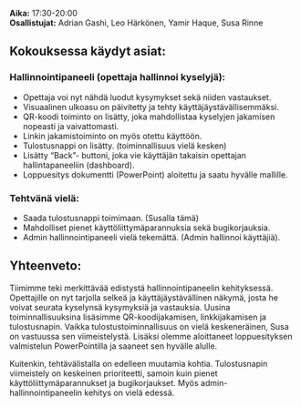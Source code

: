 **Aika:** 17:30-20:00  
**Osallistujat:** Adrian Gashi, Leo Härkönen, Yamir Haque, Susa Rinne

## Kokouksessa käydyt asiat:

### Hallinnointipaneeli (opettaja hallinnoi kyselyjä):

- Opettaja voi nyt nähdä luodut kysymykset sekä niiden vastaukset.
- Visuaalinen ulkoasu on päivitetty ja tehty käyttäjäystävällisemmäksi.
- QR-koodi toiminto on lisätty, joka mahdollistaa kyselyjen jakamisen nopeasti ja vaivattomasti.
- Linkin jakamistoiminto on myös otettu käyttöön.
- Tulostusnappi on lisätty. (toiminnallisuus vielä kesken)
- Lisätty “Back”- buttoni, joka vie käyttäjän takaisin opettajan hallintapaneeliin (dashboard).
- Loppuesitys dokumentti (PowerPoint) aloitettu ja saatu hyvälle mallille.

### Tehtvänä vielä:

- Saada tulostusnappi toimimaan. (Susalla tämä)
- Mahdolliset pienet käyttöliittymäparannuksia sekä bugikorjauksia.
- Admin hallinnointipaneeli vielä tekemättä. (Admin hallinnoi käyttäjiä).

## Yhteenveto:

Tiimimme teki merkittävää edistystä hallinnointipaneelin kehityksessä. Opettajille on nyt tarjolla selkeä ja käyttäjäystävällinen näkymä, josta he voivat seurata kyselynsä kysymyksiä ja vastauksia. Uusina toiminnallisuuksina lisäsimme QR-koodijakamisen, linkkijakamisen ja tulostusnapin. Vaikka tulostustoiminnallisuus on vielä keskeneräinen, Susa on vastuussa sen viimeistelystä. Lisäksi olemme aloittaneet loppuesityksen valmistelun PowerPointilla ja saaneet sen hyvälle alulle.

Kuitenkin, tehtävälistalla on edelleen muutamia kohtia. Tulostusnapin viimeistely on keskeinen prioriteetti, samoin kuin pienet käyttöliittymäparannukset ja bugikorjaukset. Myös admin-hallinnointipaneelin kehitys on vielä edessä. 
